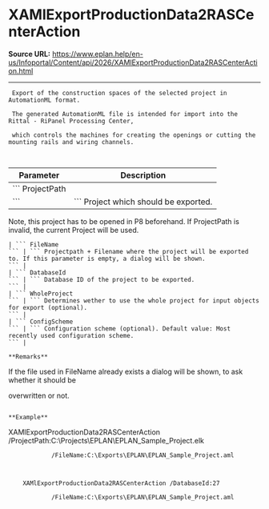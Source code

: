 # XAMlExportProductionData2RASCenterAction

**Source URL:** https://www.eplan.help/en-us/Infoportal/Content/api/2026/XAMlExportProductionData2RASCenterAction.html

---

```
 Export of the construction spaces of the selected project in AutomationML format.
 The generated AutomationML file is intended for import into the Rittal - RiPanel Processing Center,
 which controls the machines for creating the openings or cutting the mounting rails and wiring channels.
 
```

  

| Parameter | Description |
| --- | --- |
| ``` ProjectPath ``` | ``` Project which should be exported.  Note, this project has to be opened in P8 beforehand.  If ProjectPath is invalid, the current Project will be used. ``` |
| ``` FileName ``` | ``` Projectpath + Filename where the project will be exported to. If this parameter is empty, a dialog will be shown. ``` |
| ``` DatabaseId ``` | ``` Database ID of the project to be exported. ``` |
| ``` WholeProject ``` | ``` Determines wether to use the whole project for input objects for export (optional). ``` |
| ``` ConfigScheme ``` | ``` Configuration scheme (optional). Default value: Most recently used configuration scheme. ``` |

**Remarks**

```
If the file used in FileName already exists a dialog will be shown, to ask whether it should be
 overwritten or not.
```

**Example**

```
   XAMlExportProductionData2RASCenterAction /ProjectPath:C:\Projects\EPLAN\EPLAN_Sample_Project.elk
                /FileName:C:\Exports\EPLAN\EPLAN_Sample_Project.aml

        XAMlExportProductionData2RASCenterAction /DatabaseId:27
                /FileName:C:\Exports\EPLAN\EPLAN_Sample_Project.aml
 
```